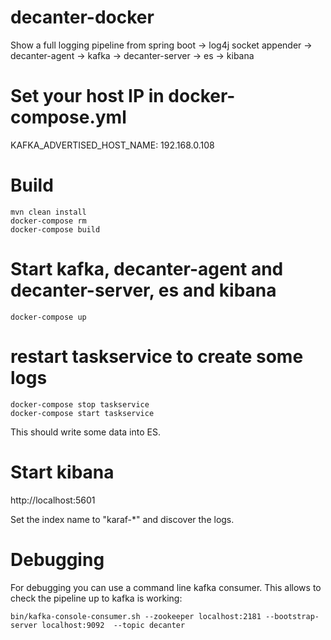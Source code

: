 # decanter-docker
Show a full logging pipeline from spring boot -> log4j socket appender -> decanter-agent -> kafka -> decanter-server -> es -> kibana

# Set your host IP in docker-compose.yml
KAFKA_ADVERTISED_HOST_NAME: 192.168.0.108

# Build
	mvn clean install
	docker-compose rm
	docker-compose build

# Start kafka, decanter-agent and decanter-server, es and kibana
	docker-compose up

# restart taskservice to create some logs
	docker-compose stop taskservice
	docker-compose start taskservice
This should write some data into ES.

# Start kibana
http://localhost:5601

Set the index name to "karaf-*" and discover the logs.


# Debugging

For debugging you can use a command line kafka consumer. This allows to check the pipeline up to kafka is working:

	bin/kafka-console-consumer.sh --zookeeper localhost:2181 --bootstrap-server localhost:9092  --topic decanter
